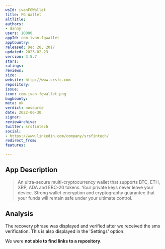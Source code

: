 ```yaml
---
wsId: ivanFGWallet
title: FG Wallet
altTitle: 
authors:
- danny
users: 10000
appId: com.ivan.fgwallet
appCountry: 
released: Dec 28, 2017
updated: 2023-02-23
version: 3.5.7
stars: 
ratings: 
reviews: 
size: 
website: http://www.srsfc.com
repository: 
issue: 
icon: com.ivan.fgwallet.png
bugbounty: 
meta: ok
verdict: nosource
date: 2022-06-30
signer: 
reviewArchive: 
twitter: srsfintech
social:
- https://www.linkedin.com/company/srsfintech/
redirect_from: 
features: 

---
```


## App Description 

> An ultra-secure multi-cryptocurrency wallet that supports BTC, ETH, XRP, ADA and ERC-20 tokens. Your private keys never leave your device. Strong wallet encryption and cryptography guarantee that your funds will remain safe under your ultimate control.

## Analysis 

The recovery phrase was displayed and verified after we received the sms verification. This is also displayed in the 'Settings' option. 

We were **not able to find links to a repository**.
